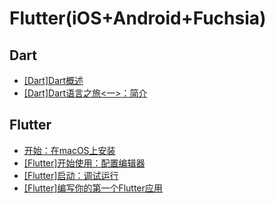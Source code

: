 # Flutter(iOS+Android+Fuchsia)

## Dart

* [[Dart]Dart概述]([Dart]Dart概述.md)
* [[Dart]Dart语言之旅<一>：简介]([Dart]Dart语言之旅一-简介.md)

## Flutter

* [开始：在macOS上安装]([Flutter]开始-在macOS上安装.md)
* [[Flutter]开始使用：配置编辑器]([Flutter]开始使用-配置编辑器.md)
* [[Flutter]启动：调试运行]([Flutter]启动-调试运行.md)
* [[Flutter]编写你的第一个Flutter应用]([Flutter]编写你的第一个Flutter应用.md)